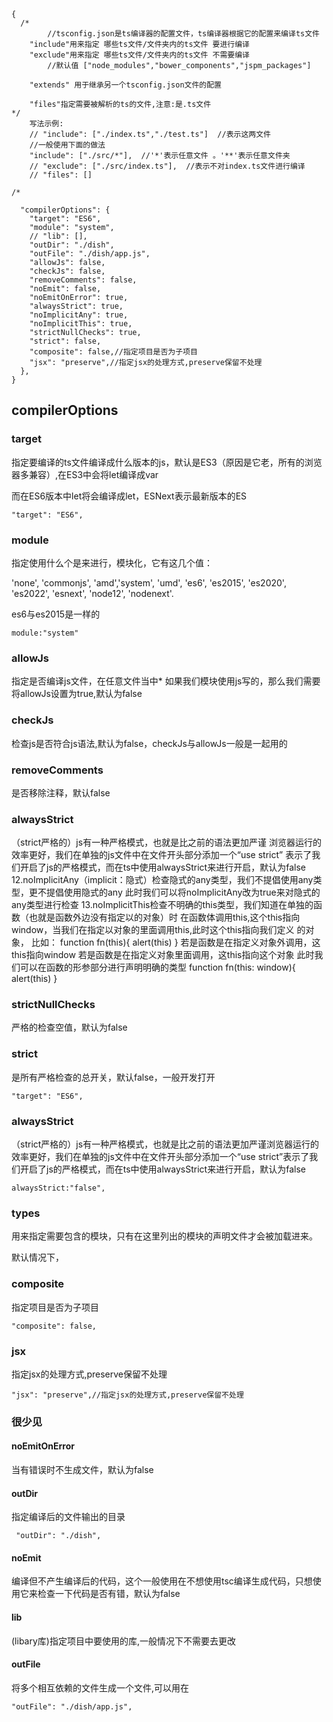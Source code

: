 ```
{
  /*
        //tsconfig.json是ts编译器的配置文件，ts编译器根据它的配置来编译ts文件
    "include"用来指定 哪些ts文件/文件夹内的ts文件 要进行编译
    "exclude"用来指定 哪些ts文件/文件夹内的ts文件 不需要编译
        //默认值 ["node_modules","bower_components","jspm_packages"]
        
    "extends" 用于继承另一个tsconfig.json文件的配置
    
    "files"指定需要被解析的ts的文件,注意:是.ts文件
*/
    写法示例:
    // "include": ["./index.ts","./test.ts"]  //表示这两文件
    //一般使用下面的做法
    "include": ["./src/*"],  //'*'表示任意文件 。'**'表示任意文件夹
    // "exclude": ["./src/index.ts"],  //表示不对index.ts文件进行编译
    // "files": []
​
/*
      
  "compilerOptions": {
    "target": "ES6",
    "module": "system",
    // "lib": [],
    "outDir": "./dish",
    "outFile": "./dish/app.js",
    "allowJs": false,
    "checkJs": false,
    "removeComments": false,
    "noEmit": false,
    "noEmitOnError": true,
    "alwaysStrict": true,
    "noImplicitAny": true,
    "noImplicitThis": true,
    "strictNullChecks": true,
    "strict": false,
    "composite": false,//指定项目是否为子项目
    "jsx": "preserve",//指定jsx的处理方式,preserve保留不处理
  },
}
```

## compilerOptions

### target

指定要编译的ts文件编译成什么版本的js，默认是ES3（原因是它老，所有的浏览器多兼容）,在ES3中会将let编译成var

  而在ES6版本中let将会编译成let，ESNext表示最新版本的ES

```
"target": "ES6",
```

### module

指定使用什么个是来进行，模块化，它有这几个值：

'none', 'commonjs', 'amd','system', 'umd', 'es6', 'es2015', 'es2020', 'es2022', 'esnext', 'node12', 'nodenext'. 

es6与es2015是一样的

```
module:"system"
```

### allowJs

指定是否编译js文件，在任意文件当中* 如果我们模块使用js写的，那么我们需要将allowJs设置为true,默认为false

### checkJs

检查js是否符合js语法,默认为false，checkJs与allowJs一般是一起用的

### removeComments

是否移除注释，默认false

### alwaysStrict

（strict严格的）js有一种严格模式，也就是比之前的语法更加严谨  浏览器运行的效率更好，我们在单独的js文件中在文件开头部分添加一个“use strict”  表示了我们开启了js的严格模式，而在ts中使用alwaysStrict来进行开启，默认为false  12.noImplicitAny（implicit：隐式）检查隐式的any类型，我们不提倡使用any类型，更不提倡使用隐式的any  此时我们可以将noImplicitAny改为true来对隐式的any类型进行检查  13.noImplicitThis检查不明确的this类型，我们知道在单独的函数（也就是函数外边没有指定以的对象）时  在函数体调用this,这个this指向window，当我们在指定以对象的里面调用this,此时这个this指向我们定义  的对象，  比如：  function fn(this){    alert(this)  }  若是函数是在指定义对象外调用，这this指向window  若是函数是在指定义对象里面调用，这this指向这个对象  此时我们可以在函数的形参部分进行声明明确的类型  function fn(this: window){    alert(this)  }

### strictNullChecks

 严格的检查空值，默认为false

### strict

是所有严格检查的总开关，默认false，一般开发打开

```
"target": "ES6",
```

### alwaysStrict

（strict严格的）js有一种严格模式，也就是比之前的语法更加严谨浏览器运行的效率更好，我们在单独的js文件中在文件开头部分添加一个“use strict”表示了我们开启了js的严格模式，而在ts中使用alwaysStrict来进行开启，默认为false

```
alwaysStrict:"false",
```

### types

用来指定需要包含的模块，只有在这里列出的模块的声明文件才会被加载进来。

默认情况下，

### composite

指定项目是否为子项目

```
"composite": false,
```

### jsx

指定jsx的处理方式,preserve保留不处理

```
"jsx": "preserve",//指定jsx的处理方式,preserve保留不处理
```

### 很少见

#### noEmitOnError

当有错误时不生成文件，默认为false

#### outDir

指定编译后的文件输出的目录

```
 "outDir": "./dish",
```

#### noEmit

编译但不产生编译后的代码，这个一般使用在不想使用tsc编译生成代码，只想使用它来检查一下代码是否有错，默认为false

#### lib

(libary库)指定项目中要使用的库,一般情况下不需要去更改

#### outFile

将多个相互依赖的文件生成一个文件,可以用在 

```
"outFile": "./dish/app.js",
```

### 